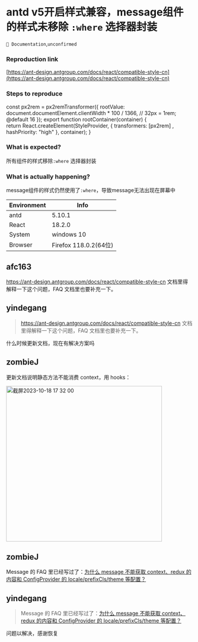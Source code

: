 # antd v5开启<StyleProvider hashPriority="high">样式兼容，message组件的样式未移除 `:where` 选择器封装

`📝 Documentation`,`unconfirmed`

### Reproduction link

[https://ant-design.antgroup.com/docs/react/compatible-style-cn](https://ant-design.antgroup.com/docs/react/compatible-style-cn)

### Steps to reproduce

const px2rem = px2remTransformer({
rootValue: document.documentElement.clientWidth \* 100 / 1366, // 32px = 1rem; @default 16
});
export function rootContainer(container) {  
 return React.createElement(StyleProvider, {
transformers: [px2rem]
, hashPriority: "high"
}, container);
}

### What is expected?

所有组件的样式移除`:where` 选择器封装

### What is actually happening?

message组件的样式仍然使用了`:where`，导致message无法出现在屏幕中

| Environment | Info                  |
| ----------- | --------------------- |
| antd        | 5.10.1                |
| React       | 18.2.0                |
| System      | windows 10            |
| Browser     | Firefox 118.0.2(64位) |

<!-- generated by ant-design-issue-helper. DO NOT REMOVE -->

## afc163

https://ant-design.antgroup.com/docs/react/compatible-style-cn 文档里得解释一下这个问题，FAQ 文档里也要补充一下。

## yindegang

> https://ant-design.antgroup.com/docs/react/compatible-style-cn 文档里得解释一下这个问题，FAQ 文档里也要补充一下。

什么时候更新文档，现在有解决方案吗

## zombieJ

更新文档说明静态方法不能消费 context，用 hooks：

<img width="420" alt="截屏2023-10-18 17 32 00" src="https://github.com/ant-design/ant-design/assets/5378891/d637649c-319d-419e-8034-6398998c50bf">

## zombieJ

Message 的 FAQ 里已经写过了：[为什么 message 不能获取 context、redux 的内容和 ConfigProvider 的 locale/prefixCls/theme 等配置？](https://ant-design.antgroup.com/components/message-cn#%E4%B8%BA%E4%BB%80%E4%B9%88-message-%E4%B8%8D%E8%83%BD%E8%8E%B7%E5%8F%96-contextredux-%E7%9A%84%E5%86%85%E5%AE%B9%E5%92%8C-configprovider-%E7%9A%84-localeprefixclstheme-%E7%AD%89%E9%85%8D%E7%BD%AE)

## yindegang

> Message 的 FAQ 里已经写过了：[为什么 message 不能获取 context、redux 的内容和 ConfigProvider 的 locale/prefixCls/theme 等配置？](https://ant-design.antgroup.com/components/message-cn#%E4%B8%BA%E4%BB%80%E4%B9%88-message-%E4%B8%8D%E8%83%BD%E8%8E%B7%E5%8F%96-contextredux-%E7%9A%84%E5%86%85%E5%AE%B9%E5%92%8C-configprovider-%E7%9A%84-localeprefixclstheme-%E7%AD%89%E9%85%8D%E7%BD%AE)

问题以解决，感谢恢复

